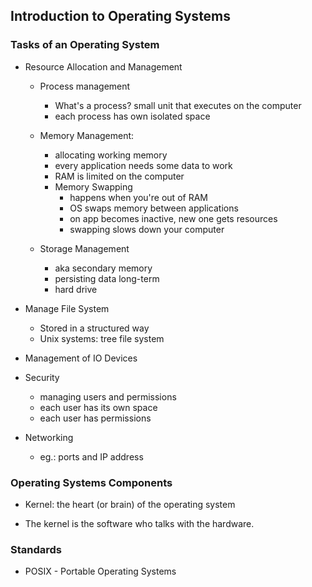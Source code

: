 
## Introduction to Operating Systems

### Tasks of an Operating System

- Resource Allocation and Management

    - Process management
        - What's a process? small unit that executes on the computer
        - each process has own isolated space

    - Memory Management:
        - allocating working memory
        - every application needs some data to work
        - RAM is limited on the computer
        - Memory Swapping
            - happens when you're out of RAM
            - OS swaps memory between applications
            - on app becomes inactive, new one gets resources
            - swapping slows down your computer

    - Storage Management
        - aka secondary memory
        - persisting data long-term
        - hard drive

- Manage File System
    - Stored in a structured way
    - Unix systems: tree file system

- Management of IO Devices

- Security
    - managing users and permissions
    - each user has its own space
    - each user has permissions

- Networking
    - eg.: ports and IP address


### Operating Systems Components

- Kernel: the heart (or brain) of the operating system

- The kernel is the software who talks with the hardware.


### Standards

- POSIX - Portable Operating Systems


